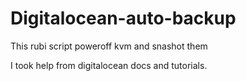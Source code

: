 # Digitalocean-auto-backup
This rubi script poweroff kvm and snashot them

I took help from digitalocean docs and tutorials.



